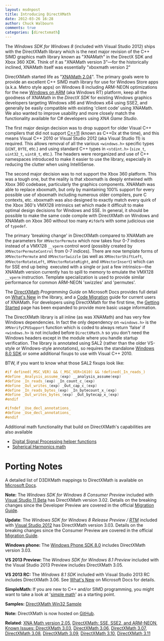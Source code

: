 ```yaml
---
layout: msdnpost
title: Introducing DirectXMath
date: 2012-03-26 16:28
author: Chuck Walbourn
comments: true
categories: [directxmath]
---
```

The <em>Windows SDK for Windows 8 </em>(included with Visual Studio 2012) ships with the DirectXMath library which is the next major revision of the C++ SIMD graphics math library known as "XNAMath" in the DirectX SDK and Xbox 360 XDK. Think of it as "XNAMath version 3"—for the historically inclined, XNAMath itself was essentially "xboxmath version 2"
<!--more-->

DirectXMath started life as "<a href="https://walbourn.github.io/xna-math-version-2-04/">XNAMath 2.04</a>". The primary goals were to provide an excellent C++ SIMD math library for use for Windows Store apps (a.k.a. Metro style apps) on Windows 8 including ARM-NEON optimizations for the new <a href="https://channel9.msdn.com/posts/Building-Windows-for-the-ARM-processor-architecture">Windows on ARM</a> (aka Windows RT) platform, keep all the goodness of XNAMath in the <em>DirectX SDK</em> for existing Windows graphics developers targeting Windows x86 and Windows x64 using SSE2, and generally be easily compatible with existing 'client code' using XNAMath. We also wanted to improve usability and more closely match the functionality available for C# developers using <em>XNA Game Studio</em>.

The first major design decision was to drop support for older Visual C++ compilers that did not support <a href="https://devblogs.microsoft.com/cppblog/c11-features-in-visual-c-11/">C++11</a> (known as C++0x at the time), and this means Visual C++ 2010 or Visual Studio 2012 (aka Visual Studio 11) is required. This allows removal of all the various ``<windows.h>`` specific types (``UINT``, ``BYTE``, etc.) and using standard C++ types in ``<stdint.h>`` (``size_t``, ``uint32_t``, ``uint8_t``, etc.). The headers were reorganized and use of C++ namespaces introduced to make it easier to use the library, especially in reducing the clutter when using IntelliSense.

The second major decision was to not support the Xbox 360 platform. This was a tough one, but the reality is that xboxmath is deeply entwined with Xbox 360 codebase, particularly the graphics components. XNAMath was able to replace xboxmath, but only by maintaining 100% support for every possible use of xboxmath including numerous older compilers, pure C contexts, etc. xboxmath was also designed to exactly match every quirk of the Xbox 360's VMX128 intrinsics set which made it difficult to make optimal design decisions for Windows and SSE. In general, it should be possible to make the same code compile with DirectXMath on Windows and XNAMath on Xbox 360 without too many ``#ifdef``s with some judicious use of ``typedef``.

The primary 'breaking change' in DirectXMath compared to XNAMath are the parameters for ``XMVectorPermute`` which now takes four 0-7 indices instead of a VMX128 ``__vperm`` control word (possibly created by ``XMVectorPermuteControl`` from 0-7 indices). There are now template forms of ``XMVectorPermute`` and ``XMVectorSwizzle`` (as well as ``XMVectorShiftLeft``, ``XMVectorRotateLeft``, ``XMVectorRotateRight``, and ``XMVectorInsert``) which can for SSE end up being  executed with a single or just a few intrinsics—the XNAMath version currently has to spill to memory to emulate the VMX128 ``__vperm`` instruction. Template specialization is used to provide similar performance for common ARM-NEON 'swizzles' and 'permutes'.

The <a href="https://docs.microsoft.com/en-us/windows/desktop/dxmath/directxmath-portal">DirectXMath</a> <em>Programming Guide</em> on Microsoft Docs provides full detail on <a href="https://docs.microsoft.com/en-us/windows/desktop/dxmath/pg-xnamath-whatsnew">What's New</a> in the library, and a <a href="https://docs.microsoft.com/en-us/windows/desktop/dxmath/pg-xnamath-migration">Code Migration</a> guide for current users of XNAMath. For developers using DirectXMath for the first time, the <a href="https://docs.microsoft.com/en-us/windows/desktop/dxmath/pg-xnamath-getting-started">Getting Started</a> page has been expanded to provide more basic usage information.

The DirectXMath library is all inline (as was XNAMath) and has very few Windows dependencies. In fact the only dependency on ``<windows.h>`` is the ``XMVerifyCPUSupport`` function which is coded to always return 'false' if ``<windows.h>`` is not included before ``DirectXMath.h`` so you don't need the Windows headers except in the module where you handle startup verification. The library is annotated using SAL2 (rather than the older VS-style or Windows-style annotations), so requires the standalone <a href="https://developer.microsoft.com/en-us/windows/downloads/sdk-archive">Windows 8.0 SDK</a> or some additional fixups to use with Visual C++ 2010.

BTW, if you want to know what those SAL2 fixups look like:

```cpp
#if defined(_MSC_VER) && (_MSC_VER<1610) && !defined(_In_reads_)
#define _Analysis_assume_(exp) __analysis_assume(exp)
#define _In_reads_(exp) _In_count_c_(exp)
#define _Out_writes_(exp) _Out_cap_c_(exp)
#define _In_reads_bytes_(exp) _In_bytecount_x_(exp)
#define _Out_writes_bytes_(exp) _Out_bytecap_x_(exp)
#endif

#ifndef _Use_decl_annotations_
#define _Use_decl_annotations_
#endif
```

Additional math functionality that build on DirectXMath's capabilities are also available

<ul>
 	<li><a href="https://walbourn.github.io/xdsp-h-digital-signal-processing-helper-functions/">Digital Signal Processing helper functions</a></li>
 	<li><a href="https://walbourn.github.io/spherical-harmonics-math/">Spherical Harmonics math</a></li>
</ul>

<h1>Porting Notes</h1>

A detailed list of D3DXMath mappings to DirectXMath is available on <a href="https://docs.microsoft.com/en-us/windows/desktop/dxmath/pg-xnamath-migration-d3dx">Microsoft Docs</a>.

<strong>Note:</strong> The <em>Windows SDK for Windows 8 Consumer Preview </em>included with <a href="https://walbourn.github.io/visual-studio-11-beta/">Visual Studio 11 Beta</a> has DirectXMath version 3.02. Details on the breaking changes since the Developer Preview are covered in the official <a href="http://go.microsoft.com/fwlink/?LinkID=242888">Migration Guide</a>.

<strong>Update</strong>: The <em>Windows SDK for Windows 8 Release Preview / <a href="">RTM</a> </em>included with <a href="https://walbourn.github.io/visual-studio-2012-release-candidate/">Visual Studio 2012</a> has DirectXMath version 3.03. Details on the breaking changes since the Consumer Preview are covered in the official <a href="http://go.microsoft.com/fwlink/?LinkId=251943">Migration Guide</a>.

<strong>Windows phone:</strong> The <a href="http://go.microsoft.com/fwlink/?LinkID=261873">Windows Phone SDK 8.0</a> includes DirectXMath version 3.03.

<strong>VS 2013 Preview: </strong>The <em>Windows SDK for Windows 8.1 Preview</em> included with the Visual Studio 2013 Preview includes DirectXMath 3.05.

<strong>VS 2013 RC:</strong> The <em>Windows 8.1 SDK </em>included with Visual Studio 2013 RC includes DirectXMath 3.06. See <a href="https://docs.microsoft.com/en-us/windows/desktop/dxmath/pg-xnamath-whatsnew">What's New</a> on Microsoft Docs for details.

<strong>SimpleMath:</strong> If you are new to C++ and/or SIMD programming, you might want to take a look at '<a href="https://github.com/Microsoft/DirectXTK/wiki/SimpleMath">simple math</a>' as a starting point.

<strong>Samples:</strong> <a href="https://github.com/walbourn/directx-sdk-samples/tree/master/Collision">DirectXMath Win32 Sample</a>

<strong>Note:</strong> DirectXMath is now hosted on <a href="https://github.com/Microsoft/DirectXMath">GitHub</a>.

<strong>Related</strong>: <a href="https://walbourn.github.io/xna-math-version-2-05-smoothing-the-transition-to-directxmath/">XNA Math version 2.05</a>, <a href="https://walbourn.github.io/directxmath-sse-sse2-and-arm-neon/">DirectXMath: SSE, SSE2, and ARM-NEON</a>, <a href="https://walbourn.github.io/known-issues-directxmath-3-03/">Known Issues: DirectXMath 3.03</a>, <a href="https://walbourn.github.io/directxmath-3-06/">DirectXMath 3.06</a>, <a href="https://walbourn.github.io/directxmath-3-07/">DirectXMath 3.07</a>, <a href="https://walbourn.github.io/directxmath-3-08/">DirectXMath 3.08</a>, <a href="https://walbourn.github.io/directxmath-3-09/">DirectXMath 3.09</a>, <a href="https://walbourn.github.io/directxmath-3-10/">DirectXMath 3.10</a>, <a href="https://walbourn.github.io/directxmath-3-11/">DirectXMath 3.11</a>
